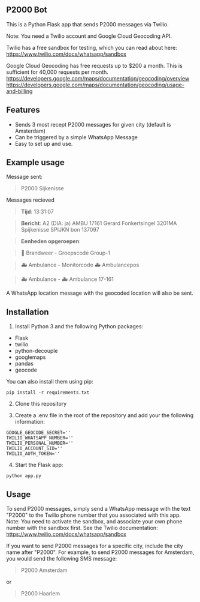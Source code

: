 ## P2000 Bot

This is a Python Flask app that sends P2000 messages via Twilio.

Note: You need a Twilio account and Google Cloud Geocoding API.

Twilio has a free sandbox for testing, which you can read about here:
https://www.twilio.com/docs/whatsapp/sandbox

Google Cloud Geocoding has free requests up to $200 a month. This is sufficient for 40,000 requests per month.
https://developers.google.com/maps/documentation/geocoding/overview
https://developers.google.com/maps/documentation/geocoding/usage-and-billing

## Features

* Sends 3 most recept P2000 messages for given city (default is Amsterdam)
* Can be triggered by a simple WhatsApp Message
* Easy to set up and use.

## Example usage

Message sent:
>P2000 Sijkenisse

Messages recieved

>**Tijd**: 13:31:07

>**Bericht**: A2 (DIA: ja) AMBU 17161 Gerard Fonkertsingel 3201MA Spijkenisse SPIJKN bon 137097

>**Eenheden opgeroepen**:

>🚒 Brandweer - Groepscode Group-1

>🚑 Ambulance - Monitorcode 🚑 Ambulancepos

>🚑 Ambulance - 🚑 Ambulance 17-161

A WhatsApp location message with the geocoded location will also be sent.



## Installation

1. Install Python 3 and the following Python packages:
* Flask
* twilio
* python-decouple
* googlemaps
* pandas
* geocode

You can also install them using pip:

```
pip install -r requirements.txt
```


2. Clone this repository
  
3. Create a .env file in the root of the repository and add your the following information:

```
GOOGLE_GEOCODE_SECRET=''
TWILIO_WHATSAPP_NUMBER=''
TWILIO_PERSONAL_NUMBER=''
TWILIO_ACCOUNT_SID=''
TWILIO_AUTH_TOKEN=''
```

4. Start the Flask app:

```
python app.py
```

## Usage
To send P2000 messages, simply send a WhatsApp message with the text "P2000" to the Twilio phone number that you associated with this app.
Note: You need to activate the sandbox, and associate your own phone number with the sandbox first. See the Twilio documentation:
https://www.twilio.com/docs/whatsapp/sandbox

If you want to send P2000 messages for a specific city, include the city name after "P2000". For example, to send P2000 messages for Amsterdam, you would send the following SMS message:

>P2000 Amsterdam

or

>P2000 Haarlem



